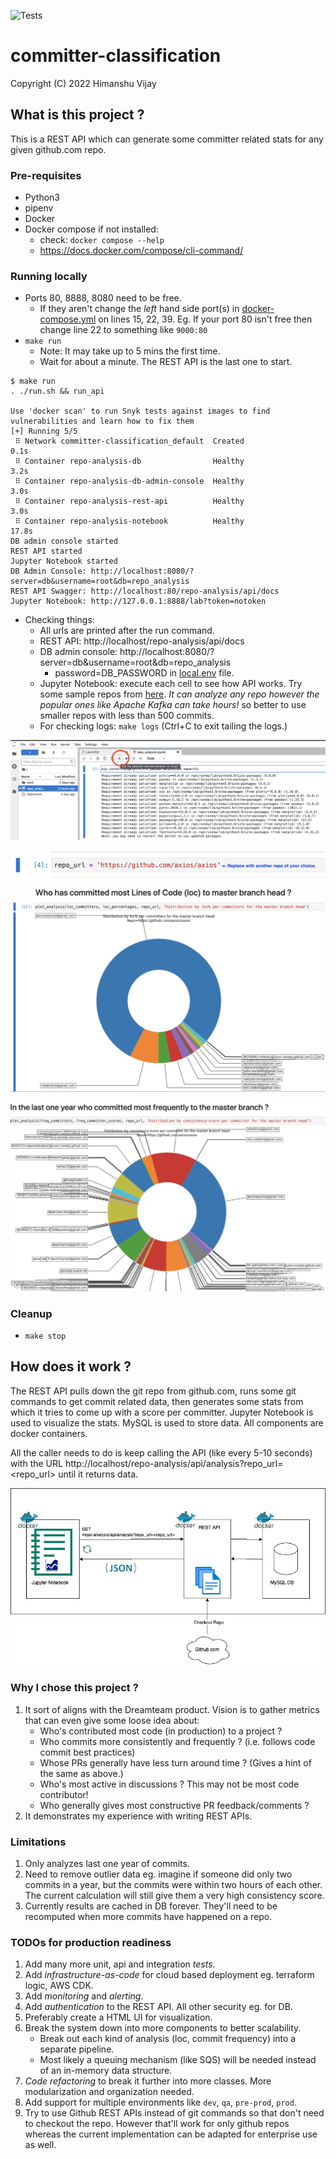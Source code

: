 ![Tests](https://github.com/Himanshu-Dreamteam/github_repo_analysis/actions/workflows/main.yml/badge.svg)

# committer-classification
Copyright (C) 2022 Himanshu Vijay

## What is this project ?
This is a REST API which can generate some committer related stats 
for any given github.com repo. 

### Pre-requisites
* Python3
* pipenv
* Docker
* Docker compose if not installed: 
  * check: `docker compose --help`
  * https://docs.docker.com/compose/cli-command/

### Running locally
* Ports 80, 8888, 8080 need to be free. 
  * If they aren't change the *left* hand side port(s) in [docker-compose.yml](docker-compose.yml) 
    on lines 15, 22, 39. Eg. If your port 80 isn't free then change 
    line 22 to something like `9000:80`
* `make run`
  * Note: It may take up to 5 mins the first time.
  * Wait for about a minute. The REST API is the last one to start.
```
$ make run
. ./run.sh && run_api

Use 'docker scan' to run Snyk tests against images to find vulnerabilities and learn how to fix them
[+] Running 5/5
 ⠿ Network committer-classification_default  Created                                                                                                                                 0.1s
 ⠿ Container repo-analysis-db                Healthy                                                                                                                                 3.2s
 ⠿ Container repo-analysis-db-admin-console  Healthy                                                                                                                                 3.0s
 ⠿ Container repo-analysis-rest-api          Healthy                                                                                                                                 3.0s
 ⠿ Container repo-analysis-notebook          Healthy                                                                                                                                17.8s
DB admin console started
REST API started
Jupyter Notebook started
DB Admin Console: http://localhost:8080/?server=db&username=root&db=repo_analysis
REST API Swagger: http://localhost:80/repo-analysis/api/docs
Jupyter Notebook: http://127.0.0.1:8888/lab?token=notoken 
```
* Checking things:
  * All urls are printed after the run command.
  * REST API: http://localhost/repo-analysis/api/docs
  * DB admin console: http://localhost:8080/?server=db&username=root&db=repo_analysis
    * password=DB_PASSWORD in [local.env](local.env) file.
  * Jupyter Notebook: execute each cell to see how API works. Try some sample repos from [here](https://github.com/search?q=stars%3A%22%3E+100%22+size%3A%3C5000&type=Repositories&ref=advsearch&l=&l=).
    *It can analyze any repo however the popular ones like Apache Kafka can take hours!*
    so better to use smaller repos with less than 500 commits.
  * For checking logs: `make logs` (Ctrl+C to exit tailing the logs.)
    
![nb_cell_click](docs/nb_cell_click.png)

![nb_url](docs/nb_url.png)

![nb_loc](docs/nb_loc.png)

![nb_freq](docs/nb_freq.png)

### Cleanup    
* `make stop`  

## How does it work ?
The REST API pulls down the git repo from github.com,
runs some git commands to get commit related data, then generates some 
stats from which it tries to come up with a score per committer.
Jupyter Notebook is used to visualize the stats. MySQL is used to store 
data. All components are docker containers.

All the caller needs to do is keep calling the API (like every 5-10 seconds)
with the URL http://localhost/repo-analysis/api/analysis?repo_url=<repo_url>
until it returns data.

![repo_analysis_arch.jpg](docs/repo_analysis_arch.jpg)

### Why I chose this project ?
1. It sort of aligns with the Dreamteam product. Vision is to gather metrics
that can even give some loose idea about: 
   * Who's contributed most code (in production) to a project ?
   * Who commits more consistently and frequently ? (i.e. follows code commit best practices)
   * Whose PRs generally have less turn around time ? (Gives a hint of the same as above.)
   * Who's most active in discussions ? This may not be most code contributor!
   * Who generally gives most constructive PR feedback/comments ?  
2. It demonstrates my experience with writing REST APIs.

### Limitations
1. Only analyzes last one year of commits.
2. Need to remove outlier data eg. imagine if someone did only two commits 
   in a year, but the commits were within two hours of each other. 
   The current calculation will still give them a very high consistency 
   score.
3. Currently results are cached in DB forever. They'll need to be 
   recomputed when more commits have happened on a repo.   

### TODOs for production readiness
1. Add many more unit, api and integration *tests*.
2. Add *infrastructure-as-code* for cloud based deployment eg. 
   terraform logic, AWS CDK.
3. Add *monitoring* and *alerting*.
4. Add *authentication* to the REST API. All other security eg. for DB.
5. Preferably create a HTML UI for visualization.
6. Break the system down into more components to better scalability.
    * Break out each kind of analysis (loc, commit frequency) into a 
    separate pipeline.
    * Most likely a queuing mechanism (like SQS) will be needed instead
  of an in-memory data structure.
7. *Code refactoring* to break it further into more classes. More modularization and 
   organization needed.
8. Add support for multiple environments like `dev`, `qa`, `pre-prod`, `prod`.
9. Try to use Github REST APIs instead of git commands so that don't need to 
   checkout the repo. However that'll work for only github repos whereas the
   current implementation can be adapted for enterprise use as well.